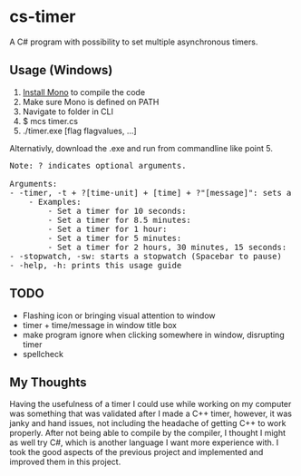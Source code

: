 # cs-timer

A C# program with possibility to set multiple asynchronous timers.

## Usage (Windows)
1. [Install Mono](https://www.mono-project.com/download/stable/) to compile the code
2. Make sure Mono is defined on PATH
3. Navigate to folder in CLI
4. $ mcs timer.cs
5. ./timer.exe [flag flagvalues, ...]

Alternativly, download the .exe and run from commandline like point 5.

<pre>
Note: ? indicates optional arguments.

Arguments:
- -timer, -t + ?[time-unit] + [time] + ?"[message]": sets a timer for [time] with [time-unit] value in minutes with the message [message]
    - Examples: 
        - Set a timer for 10 seconds:                       $ ./timer.exe -t s 10 "Count to 10 finished"
        - Set a timer for 8.5 minutes:                      $ ./timer.exe -t m 8.5 "Eggs are done"
        - Set a timer for 1 hour:                           $ ./timer.exe -t h 1 "Remember to stand up every hour"
        - Set a timer for 5 minutes:                        $ ./timer.exe -t 5 alarm
        - Set a timer for 2 hours, 30 minutes, 15 seconds:  $ ./timer.exe -t h 2 m 30 s 15
- -stopwatch, -sw: starts a stopwatch (Spacebar to pause)
- -help, -h: prints this usage guide
</pre>


## TODO

- Flashing icon or bringing visual attention to window
- timer + time/message in window title box
- make program ignore when clicking somewhere in window, disrupting timer
- spellcheck

## My Thoughts

Having the usefulness of a timer I could use while working on my computer was something that was validated after I made a C++ timer, however, it was janky and hand issues, not including the headache of getting C++ to work properly. After not being able to compile by the compiler, I thought I might as well try C#, which is another language I want more experience with. I took the good aspects of the previous project and implemented and improved them in this project.